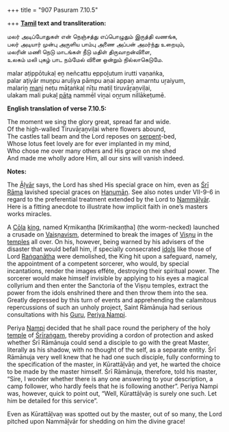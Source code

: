+++
title = "907 Pasuram 7.10.5"

+++
**[Tamil](/definition/tamil#history "show Tamil definitions") text and transliteration:**

மலர் அடிப்போதுகள் என் நெஞ்சத்து எப்பொழுதும் இருத்தி வணங்க,  
பலர் அடியார் முன்பு அருளிய பாம்பு அணை அப்பன் அமர்ந்து உறையும்,  
மலரின் மணி நெடு மாடங்கள் நீடு மதிள் திருவாறன்விளை,  
உலகம் மலி புகழ் பாட நம்மேல் வினை ஒன்றும் நில்லாகெடுமே.

malar aṭippōtukaḷ eṉ neñcattu eppoḻutum irutti vaṇaṅka,  
palar aṭiyār muṉpu aruḷiya pāmpu aṇai appaṉ amarntu uṟaiyum,  
malariṉ [maṇi](/definition/mani#vaishnavism "show maṇi definitions") neṭu māṭaṅkaḷ nīṭu matiḷ tiruvāṟaṉviḷai,  
ulakam mali pukaḻ [pāṭa](/definition/pata#history "show pāṭa definitions") nammēl viṉai oṉṟum nillākeṭumē.

**English translation of verse 7.10.5:**

The moment we sing the glory great, spread far and wide.  
Of the high-walled Tiruvāṟaṉviḷai where flowers abound,  
The castles tall beam and the Lord reposes on [serpent](/definition/serpent#history "show serpent definitions")-bed,  
Whose lotus feet lovely are for ever implanted in my mind,  
Who chose me over many others and His grace on me shed  
And made me wholly adore Him, all our sins will vanish indeed.

**Notes:**

The [Āḻvār](/definition/aḻvar#vaishnavism "show Āḻvār definitions") says, the Lord has shed His special grace on him, even as [Śrī Rāma](/definition/shrirama#history "show Śrī Rāma definitions") lavished special graces on [Hanumān](/definition/hanuman#vaishnavism "show Hanumān definitions"). See also notes under VII-9-6 in regard to the preferential treatment extended by the Lord to [Nammāḻvār](/definition/nammalvar#vaishnavism "show Nammāḻvār definitions"). Here is a fitting anecdote to illustrate how implicit faith in one’s masters works miracles.

A [Cōla](/definition/cola#history "show Cōla definitions") [king](/definition/king#history "show king definitions"), named Kṛmikaṇṭha [Krimikaṇṭha] (the worm-necked) launched a crusade on [Vaiṣṇavism](/definition/vaishnavism#vaishnavism "show Vaiṣṇavism definitions"), determined to break the images of [Viṣṇu](/definition/vishnu#vaishnavism "show Viṣṇu definitions") in the [temples](/definition/temple#history "show temples definitions") all over. On his, however, being warned by his advisers of the disaster that would befall him, if specially consecrated [idols](/definition/idol#history "show idols definitions") like those of Lord [Raṅganātha](/definition/ranganatha#vaishnavism "show Raṅganātha definitions") were demolished, the King hit upon a safeguard, namely, the appointment of a competent sorcerer, who would, by special incantations, render the images efféte, destroying their spiritual power. The sorcerer would make himself invisible by applying to his eyes a magical collyrium and then enter the Sanctoria of the Viṣṇu temples, extract the power from the idols enshrined there and then throw them into the sea. Greatly depressed by this turn of events and apprehending the calamitous repercussions of such an unholy project, Saint Rāmānuja had serious consultations with his [Guru](/definition/guru#vaishnavism "show Guru definitions"), [Periya Nampi](/definition/periya-nampi#vaishnavism "show Periya Nampi definitions").

Periya [Nampi](/definition/nampi#history "show Nampi definitions") decided that he shall pace round the periphery of the holy [temple](/definition/temple#history "show temple definitions") of [Śrīraṅgam](/definition/shrirangam#vaishnavism "show Śrīraṅgam definitions"), thereby providing a cordon of protection and asked whether Śrī Rāmānuja could send a disciple to go with the great Master, literally as his shadow, with no thought of the self, as a separate entity. Śrī Rāmānuja very well knew that he had one such disciple, fully conforming to the specification of the master, in Kūrattāḻvāṉ and yet, he warted the choice to be made by the master himself. Śrī Rāmānuja, therefore, told his master, “Sire, I wonder whether there is any one answering to your description, a camp follower, who hardly feels that he is following another”. Periya Nampi was, however, quick to point out, “Well, Kūrattāḻvāṉ is surely one such. Let him be detailed for this service”.

Even as Kūrattāḻvaṉ was spotted out by the master, out of so many, the Lord pitched upon Nammāḻvār for shedding on him the divine grace!


